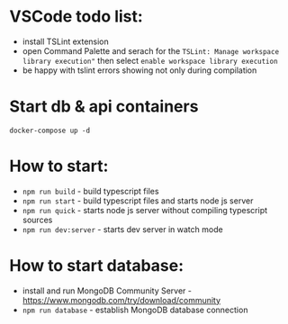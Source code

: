 # VSCode todo list:

* install TSLint extension
* open Command Palette and serach for the `TSLint: Manage workspace library execution"` then select `enable workspace library execution`
* be happy with tslint errors showing not only during compilation


# Start db & api containers
```
docker-compose up -d
```

# How to start:

* `npm run build` - build typescript files
* `npm run start` - build typescript files and starts node js server
* `npm run quick` - starts node js server without compiling typescript sources
* `npm run dev:server` - starts dev server in watch mode

# How to start database:

* install and run MongoDB Community Server - https://www.mongodb.com/try/download/community
* `npm run database` - establish MongoDB database connection

